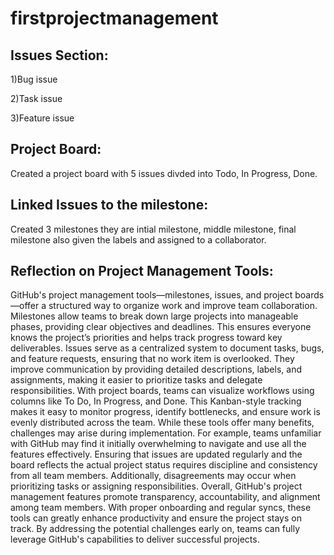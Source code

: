 # firstprojectmanagement

## Issues Section:

1)Bug issue

2)Task issue

3)Feature issue

## Project Board:

Created a project board with 5 issues divded into Todo, In Progress, Done.

## Linked Issues to the milestone:

Created 3 milestones they are intial milestone, middle milestone, final milestone also given the labels and assigned to a collaborator.

## Reflection on Project Management Tools:

<p align: justify> GitHub's project management tools—milestones, issues, and project boards—offer a structured way to organize work and improve team collaboration. Milestones allow teams to break down large projects into manageable phases, providing clear objectives and deadlines. This ensures everyone knows the project’s priorities and helps track progress toward key deliverables. Issues serve as a centralized system to document tasks, bugs, and feature requests, ensuring that no work item is overlooked. They improve communication by providing detailed descriptions, labels, and assignments, making it easier to prioritize tasks and delegate responsibilities. With project boards, teams can visualize workflows using columns like To Do, In Progress, and Done. This Kanban-style tracking makes it easy to monitor progress, identify bottlenecks, and ensure work is evenly distributed across the team. While these tools offer many benefits, challenges may arise during implementation. For example, teams unfamiliar with GitHub may find it initially overwhelming to navigate and use all the features effectively. Ensuring that issues are updated regularly and the board reflects the actual project status requires discipline and consistency from all team members. Additionally, disagreements may occur when prioritizing tasks or assigning responsibilities. Overall, GitHub's project management features promote transparency, accountability, and alignment among team members. With proper onboarding and regular syncs, these tools can greatly enhance productivity and ensure the project stays on track. By addressing the potential challenges early on, teams can fully leverage GitHub's capabilities to deliver successful projects.</p>


